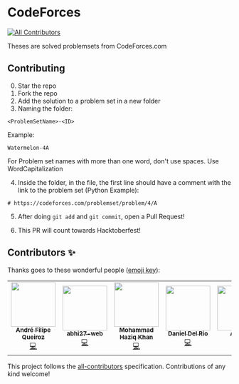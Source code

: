 # CodeForces
<!-- ALL-CONTRIBUTORS-BADGE:START - Do not remove or modify this section -->
[![All Contributors](https://img.shields.io/badge/all_contributors-6-orange.svg?style=flat-square)](#contributors-)
<!-- ALL-CONTRIBUTORS-BADGE:END -->

Theses are solved problemsets from CodeForces.com

## Contributing
0. Star the repo
1. Fork the repo
2. Add the solution to a problem set in a new folder
3. Naming the folder:

```
<ProblemSetName>-<ID>
```
Example:
```
Watermelon-4A
```
For Problem set names with more than one word, don't use spaces. Use WordCapitalization

4. Inside the folder, in the file, the first line should have a comment with the link to the problem set (Python Example):
```
# https://codeforces.com/problemset/problem/4/A
```

5. After doing `git add` and `git commit`, open a Pull Request!

6. This PR will count towards Hacktoberfest!

## Contributors ✨

Thanks goes to these wonderful people ([emoji key](https://allcontributors.org/docs/en/emoji-key)):

<!-- ALL-CONTRIBUTORS-LIST:START - Do not remove or modify this section -->
<!-- prettier-ignore-start -->
<!-- markdownlint-disable -->
<table>
  <tr>
    <td align="center"><a href="https://github.com/andrefqms"><img src="https://avatars.githubusercontent.com/u/29777756?v=4?s=100" width="100px;" alt=""/><br /><sub><b>André Filipe Queiroz</b></sub></a><br /><a href="https://github.com/virejdasani/Hacktoberfest-CodeForces-Solutions/commits?author=andrefqms" title="Code">💻</a></td>
    <td align="center"><a href="https://github.com/abhi27-web"><img src="https://avatars.githubusercontent.com/u/57997268?v=4?s=100" width="100px;" alt=""/><br /><sub><b>abhi27-web</b></sub></a><br /><a href="https://github.com/virejdasani/Hacktoberfest-CodeForces-Solutions/commits?author=abhi27-web" title="Code">💻</a></td>
    <td align="center"><a href="https://github.com/haaaziq"><img src="https://avatars.githubusercontent.com/u/59704449?v=4?s=100" width="100px;" alt=""/><br /><sub><b>Mohammad Haziq Khan</b></sub></a><br /><a href="https://github.com/virejdasani/Hacktoberfest-CodeForces-Solutions/commits?author=haaaziq" title="Code">💻</a></td>
    <td align="center"><a href="https://danieldelrio.webflow.io/"><img src="https://avatars.githubusercontent.com/u/35568696?v=4?s=100" width="100px;" alt=""/><br /><sub><b>Daniel Del Rio</b></sub></a><br /><a href="https://github.com/virejdasani/Hacktoberfest-CodeForces-Solutions/commits?author=daniddelrio" title="Code">💻</a></td>
    <td align="center"><a href="https://github.com/YusiferZendric"><img src="https://avatars.githubusercontent.com/u/71001844?v=4?s=100" width="100px;" alt=""/><br /><sub><b>Aditya</b></sub></a><br /><a href="https://github.com/virejdasani/Hacktoberfest-CodeForces-Solutions/commits?author=YusiferZendric" title="Code">💻</a></td>
    <td align="center"><a href="https://github.com/KIRTIKUMARKK21"><img src="https://avatars.githubusercontent.com/u/75535691?v=4?s=100" width="100px;" alt=""/><br /><sub><b>kirti_kumar</b></sub></a><br /><a href="https://github.com/virejdasani/Hacktoberfest-CodeForces-Solutions/commits?author=KIRTIKUMARKK21" title="Code">💻</a></td>
  </tr>
</table>

<!-- markdownlint-restore -->
<!-- prettier-ignore-end -->

<!-- ALL-CONTRIBUTORS-LIST:END -->

This project follows the [all-contributors](https://github.com/all-contributors/all-contributors) specification. Contributions of any kind welcome!
